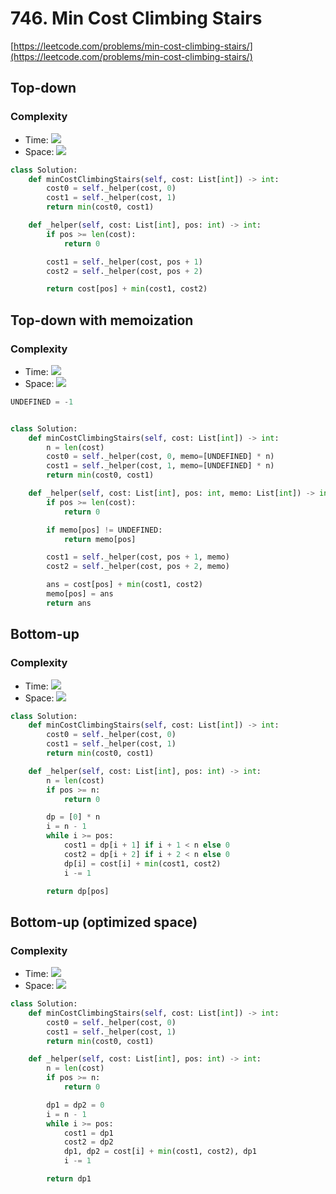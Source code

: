 # 746. Min Cost Climbing Stairs
[https://leetcode.com/problems/min-cost-climbing-stairs/](https://leetcode.com/problems/min-cost-climbing-stairs/)
## Top-down
### Complexity
- Time: <img src="https://render.githubusercontent.com/render/math?math=\mathcal{O}(2^n)">
- Space: <img src="https://render.githubusercontent.com/render/math?math=\mathcal{O}(n)">
```python
class Solution:
    def minCostClimbingStairs(self, cost: List[int]) -> int:
        cost0 = self._helper(cost, 0)
        cost1 = self._helper(cost, 1)
        return min(cost0, cost1)

    def _helper(self, cost: List[int], pos: int) -> int:
        if pos >= len(cost):
            return 0

        cost1 = self._helper(cost, pos + 1)
        cost2 = self._helper(cost, pos + 2)

        return cost[pos] + min(cost1, cost2)
```

## Top-down with memoization
### Complexity
- Time: <img src="https://render.githubusercontent.com/render/math?math=\mathcal{O}(n)">
- Space: <img src="https://render.githubusercontent.com/render/math?math=\mathcal{O}(n)">
```python
UNDEFINED = -1


class Solution:
    def minCostClimbingStairs(self, cost: List[int]) -> int:
        n = len(cost)
        cost0 = self._helper(cost, 0, memo=[UNDEFINED] * n)
        cost1 = self._helper(cost, 1, memo=[UNDEFINED] * n)
        return min(cost0, cost1)

    def _helper(self, cost: List[int], pos: int, memo: List[int]) -> int:
        if pos >= len(cost):
            return 0

        if memo[pos] != UNDEFINED:
            return memo[pos]

        cost1 = self._helper(cost, pos + 1, memo)
        cost2 = self._helper(cost, pos + 2, memo)

        ans = cost[pos] + min(cost1, cost2)
        memo[pos] = ans
        return ans
```

## Bottom-up
### Complexity
- Time: <img src="https://render.githubusercontent.com/render/math?math=\mathcal{O}(n)">
- Space: <img src="https://render.githubusercontent.com/render/math?math=\mathcal{O}(n)">
```python
class Solution:
    def minCostClimbingStairs(self, cost: List[int]) -> int:
        cost0 = self._helper(cost, 0)
        cost1 = self._helper(cost, 1)
        return min(cost0, cost1)

    def _helper(self, cost: List[int], pos: int) -> int:
        n = len(cost)
        if pos >= n:
            return 0

        dp = [0] * n
        i = n - 1
        while i >= pos:
            cost1 = dp[i + 1] if i + 1 < n else 0
            cost2 = dp[i + 2] if i + 2 < n else 0
            dp[i] = cost[i] + min(cost1, cost2)
            i -= 1

        return dp[pos]
```

## Bottom-up (optimized space)
### Complexity
- Time: <img src="https://render.githubusercontent.com/render/math?math=\mathcal{O}(n)">
- Space: <img src="https://render.githubusercontent.com/render/math?math=\mathcal{O}(1)">
```python
class Solution:
    def minCostClimbingStairs(self, cost: List[int]) -> int:
        cost0 = self._helper(cost, 0)
        cost1 = self._helper(cost, 1)
        return min(cost0, cost1)

    def _helper(self, cost: List[int], pos: int) -> int:
        n = len(cost)
        if pos >= n:
            return 0

        dp1 = dp2 = 0
        i = n - 1
        while i >= pos:
            cost1 = dp1
            cost2 = dp2
            dp1, dp2 = cost[i] + min(cost1, cost2), dp1
            i -= 1

        return dp1
```
